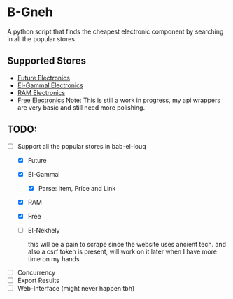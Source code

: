 # B-Gneh
A python script that finds the cheapest electronic component by searching in all the popular stores.

## Supported Stores
- [Future Electronics](https://store.fut-electronics.com/)
- [El-Gammal Electronics](http://elgammalelectronics.com/)
- [RAM Electronics](https://ram-e-shop.com/)
- [Free Electronics](https://free-electronic.com/)
Note: This is still a work in progress, my api wrappers are very basic and still need more polishing.

## TODO:
- [ ] Support all the popular stores in bab-el-louq
    - [x] Future
    - [x] El-Gammal
        - [x] Parse: Item, Price and Link
    - [x] RAM
    - [x] Free
    - [ ] El-Nekhely

        this will be a pain to scrape since the website uses ancient tech. and also a csrf token is present, will work on it later when I have more time on my hands.
- [ ] Concurrency
- [ ] Export Results
- [ ] Web-Interface (might never happen tbh)

